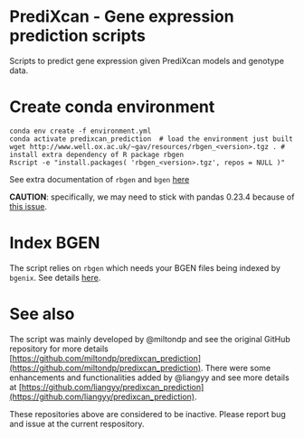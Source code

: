 # PrediXcan - Gene expression prediction scripts

Scripts to predict gene expression given PrediXcan models and genotype data.

# Create conda environment

```
conda env create -f environment.yml
conda activate predixcan_prediction  # load the environment just built
wget http://www.well.ox.ac.uk/~gav/resources/rbgen_<version>.tgz . # install extra dependency of R package rbgen
Rscript -e "install.packages( 'rbgen_<version>.tgz', repos = NULL )"
```

See extra documentation of `rbgen` and `bgen` [here](https://bitbucket.org/gavinband/bgen/wiki/browse/)

**CAUTION**: specifically, we may need to stick with pandas 0.23.4 because of [this issue](https://github.com/theislab/single-cell-tutorial/issues/7).

# Index BGEN

The script relies on `rbgen` which needs your BGEN files being indexed by `bgenix`. 
See details [here](https://bitbucket.org/gavinband/bgen/wiki/bgenix).

# See also

The script was mainly developed by @miltondp and see the original GitHub repository for more details [https://github.com/miltondp/predixcan_prediction](https://github.com/miltondp/predixcan_prediction).
There were some enhancements and functionalities added by @liangyy and see more details at [https://github.com/liangyy/predixcan_prediction](https://github.com/liangyy/predixcan_prediction).

These repositories above are considered to be inactive.
Please report bug and issue at the current respository.
